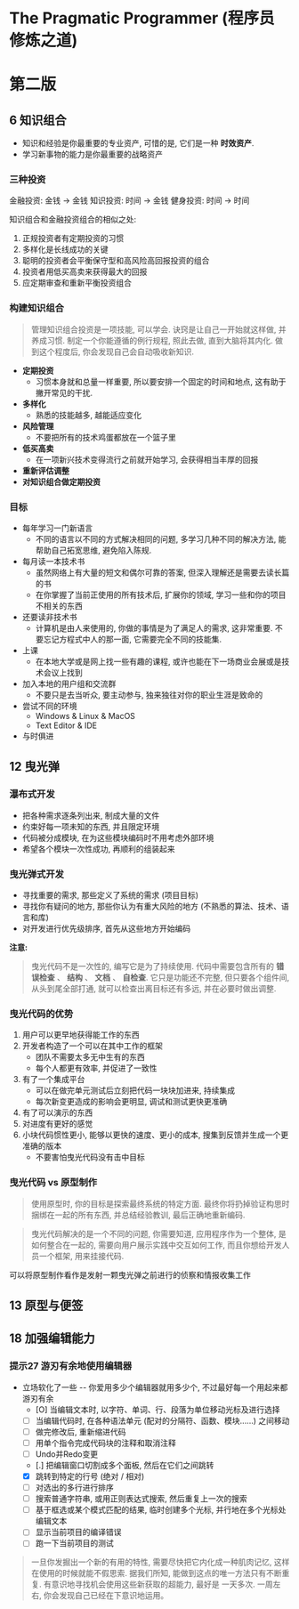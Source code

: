 # The Pragmatic Programmer (程序员修炼之道)

# 第二版
## 6 知识组合
* 知识和经验是你最重要的专业资产, 可惜的是, 它们是一种 **时效资产**.
* 学习新事物的能力是你最重要的战略资产

### 三种投资
金融投资: 金钱 -> 金钱
知识投资: 时间 -> 金钱
健身投资: 时间 -> 时间

知识组合和金融投资组合的相似之处:
1. 正规投资者有定期投资的习惯
2. 多样化是长线成功的关键
3. 聪明的投资者会平衡保守型和高风险高回报投资的组合
4. 投资者用低买高卖来获得最大的回报
5. 应定期审查和重新平衡投资组合

### 构建知识组合
> 管理知识组合投资是一项技能, 可以学会. 诀窍是让自己一开始就这样做, 并养成习惯. 制定一个你能遵循的例行规程, 照此去做, 直到大脑将其内化.
> 做到这个程度后, 你会发现自己会自动吸收新知识.

* **定期投资**
    - 习惯本身就和总量一样重要, 所以要安排一个固定的时间和地点, 这有助于撇开常见的干扰.
* **多样化**
    - 熟悉的技能越多, 越能适应变化
* **风险管理**
    - 不要把所有的技术鸡蛋都放在一个篮子里
* **低买高卖**
    - 在一项新兴技术变得流行之前就开始学习, 会获得相当丰厚的回报
* **重新评估调整**
* **对知识组合做定期投资**

### 目标
* 每年学习一门新语言
    - 不同的语言以不同的方式解决相同的问题, 多学习几种不同的解决方法, 能帮助自己拓宽思维, 避免陷入陈规.
* 每月读一本技术书
    - 虽然网络上有大量的短文和偶尔可靠的答案, 但深入理解还是需要去读长篇的书
    - 在你掌握了当前正使用的所有技术后, 扩展你的领域, 学习一些和你的项目不相关的东西
* 还要读非技术书
    - 计算机是由人来使用的, 你做的事情是为了满足人的需求, 这非常重要. 不要忘记方程式中人的那一面, 它需要完全不同的技能集.
* 上课
    - 在本地大学或是网上找一些有趣的课程, 或许也能在下一场商业会展或是技术会议上找到
* 加入本地的用户组和交流群
    - 不要只是去当听众, 要主动参与, 独来独往对你的职业生涯是致命的
* 尝试不同的环境
    - Windows & Linux & MacOS
    - Text Editor & IDE
* 与时俱进


## 12 曳光弹
### 瀑布式开发
* 把各种需求逐条列出来, 制成大量的文件
* 约束好每一项未知的东西, 并且限定环境
* 代码被分成模块, 在为这些模块编码时不用考虑外部环境
* 希望各个模块一次性成功, 再顺利的组装起来

### 曳光弹式开发
* 寻找重要的需求, 那些定义了系统的需求 (项目目标)
* 寻找你有疑问的地方, 那些你认为有重大风险的地方 (不熟悉的算法、技术、语言和库)
* 对开发进行优先级排序, 首先从这些地方开始编码

**注意:**
> 曳光代码不是一次性的, 编写它是为了持续使用. 代码中需要包含所有的 **错误检查** 、 **结构** 、 **文档** 、 **自检查**.
> 它只是功能还不完整, 但只要各个组件间, 从头到尾全部打通, 就可以检查出离目标还有多远, 并在必要时做出调整.

### 曳光代码的优势
1. 用户可以更早地获得能工作的东西
2. 开发者构造了一个可以在其中工作的框架
    - 团队不需要太多无中生有的东西
    - 每个人都更有效率, 并促进了一致性
3. 有了一个集成平台
    - 可以在做完单元测试后立刻把代码一块块加进来, 持续集成
    - 每次新变更造成的影响会更明显, 调试和测试更快更准确
4. 有了可以演示的东西
5. 对进度有更好的感觉
6. 小块代码惯性更小, 能够以更快的速度、更小的成本, 搜集到反馈并生成一个更准确的版本
    - 不要害怕曳光代码没有击中目标

### 曳光代码 vs 原型制作
> 使用原型时, 你的目标是探索最终系统的特定方面. 最终你将扔掉验证构思时捆绑在一起的所有东西, 并总结经验教训, 最后正确地重新编码.

> 曳光代码解决的是一个不同的问题, 你需要知道, 应用程序作为一个整体, 是如何整合在一起的, 需要向用户展示实践中交互如何工作,
> 而且你想给开发人员一个框架, 用来挂接代码.

可以将原型制作看作是发射一颗曳光弹之前进行的侦察和情报收集工作

## 13 原型与便签


## 18 加强编辑能力
### 提示27 游刃有余地使用编辑器
* 立场软化了一些 -- 你爱用多少个编辑器就用多少个, 不过最好每一个用起来都游刃有余
    - [O] 当编辑文本时, 以字符、单词、行、段落为单位移动光标及进行选择
    - [ ] 当编辑代码时, 在各种语法单元 (配对的分隔符、函数、模块......) 之间移动
    - [ ] 做完修改后, 重新缩进代码
    - [ ] 用单个指令完成代码块的注释和取消注释
    - [ ] Undo并Redo变更
    - [.] 把编辑窗口切割成多个面板, 然后在它们之间跳转
    - [X] 跳转到特定的行号 (绝对 / 相对)
    - [ ] 对选出的多行进行排序
    - [ ] 搜索普通字符串, 或用正则表达式搜索, 然后重复上一次的搜索
    - [ ] 基于框选或某个模式匹配的结果, 临时创建多个光标, 并行地在多个光标处编辑文本
    - [ ] 显示当前项目的编译错误
    - [ ] 跑一下当前项目的测试

> 一旦你发掘出一个新的有用的特性, 需要尽快把它内化成一种肌肉记忆, 这样在使用的时候就能不假思索.
> 据我们所知, 能做到这点的唯一方法只有不断重复. 有意识地寻找机会使用这些新获取的超能力, 最好是
> 一天多次. 一周左右, 你会发现自己已经在下意识地运用。
